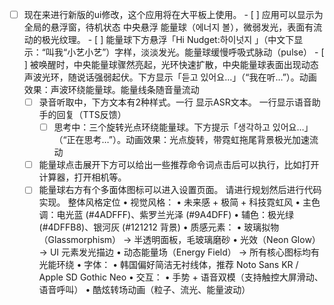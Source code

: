 - [ ] 现在来进行新版的ui修改，这个应用将在大平板上使用。
        - [ ] 应用可以显示为全局的悬浮窗，待机状态	中央悬浮 能量球（에너지 볼），微弱发光，表面有流动的极光纹理。
            - [ ] 能量球下方悬浮「Hi Nudget:하이넛지 」（中文下显示：“叫我“小艺小艺”）字样，淡淡发光。能量球缓慢呼吸式脉动（pulse）
        - [ ] 被唤醒时，中央能量球骤然亮起，光环快速扩散，中央能量球表面出现动态声波光环，随说话强弱起伏。下方显示「듣고 있어요…」（“我在听…”）。动画效果：声波环绕能量球。能量线条随音量流动
    - [ ] 录音听取中，下方文本有2种样式。一行 显示ASR文本。 一行显示语音助手的回复（TTS反馈）
        - [ ] 思考中：三个旋转光点环绕能量球。下方提示「생각하고 있어요…」（“正在思考…”）。动画效果：光点旋转，带霓虹拖尾背景极光加速流动
    - [ ] 能量球点击展开下方可以给出一些推荐命令词点击后可以执行，比如打开计算器，打开相机等。
    - [ ] 能量球右方有个多面体图标可以进入设置页面。 请进行规划然后进行代码实现。 整体风格定位
	•	视觉风格：
	•	未来感 + 极简 + 科技霓虹风
	•	主色调：电光蓝 (#4ADFFF)、紫罗兰光泽 (#9A4DFF)
	•	辅色：极光绿 (#4DFFB8)、银河灰 (#121212 背景)
	•	质感元素：
	•	玻璃拟物（Glassmorphism） → 半透明面板，毛玻璃磨砂
	•	光效（Neon Glow） → UI 元素发光描边
	•	动态能量场（Energy Field） → 所有核心图标均有光能环绕
	•	字体：
	•	韩国偏好简洁无衬线体，推荐 Noto Sans KR / Apple SD Gothic Neo
	•	交互：
	•	手势 + 语音双模（支持触控大屏滑动、语音呼叫）
	•	酷炫转场动画（粒子、流光、能量波动）